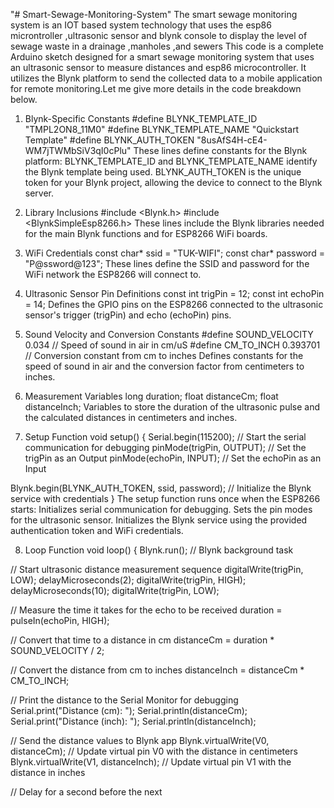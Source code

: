 "# Smart-Sewage-Monitoring-System" 
The smart sewage monitoring system is an IOT based system  technology that uses the esp86 microntroller ,ultrasonic sensor and blynk console to display the level of sewage waste in a drainage ,manholes ,and sewers
This code is a complete Arduino sketch designed for a smart sewage monitoring system that uses an ultrasonic sensor to measure distances and esp86 microcontroller. It utilizes the Blynk platform to send the collected data to a mobile application for remote monitoring.Let me give more details in the code breakdown below.

1. Blynk-Specific Constants
#define BLYNK_TEMPLATE_ID "TMPL2ON8_11M0"
#define BLYNK_TEMPLATE_NAME "Quickstart Template"
#define BLYNK_AUTH_TOKEN "8usAfS4H-cE4-WM7jTWMbSiV3qI0cPlu"
These lines define constants for the Blynk platform:
BLYNK_TEMPLATE_ID and BLYNK_TEMPLATE_NAME identify the Blynk template being used.
BLYNK_AUTH_TOKEN is the unique token for your Blynk project, allowing the device to connect to the Blynk server.

2. Library Inclusions
#include <Blynk.h>
#include <BlynkSimpleEsp8266.h>
These lines include the Blynk libraries needed for the main Blynk functions and for ESP8266 WiFi boards.

3. WiFi Credentials
const char* ssid = "TUK-WIFI";
const char* password = "P@ssword@123";
These lines define the SSID and password for the WiFi network the ESP8266 will connect to.

4. Ultrasonic Sensor Pin Definitions
const int trigPin = 12;
const int echoPin = 14;
Defines the GPIO pins on the ESP8266 connected to the ultrasonic sensor's trigger (trigPin) and echo (echoPin) pins.

5. Sound Velocity and Conversion Constants
#define SOUND_VELOCITY 0.034 // Speed of sound in air in cm/uS
#define CM_TO_INCH 0.393701 // Conversion constant from cm to inches
Defines constants for the speed of sound in air and the conversion factor from centimeters to inches.

6. Measurement Variables
long duration;
float distanceCm;
float distanceInch;
Variables to store the duration of the ultrasonic pulse and the calculated distances in centimeters and inches.

7. Setup Function
void setup() {
  Serial.begin(115200); // Start the serial communication for debugging
  pinMode(trigPin, OUTPUT); // Set the trigPin as an Output
  pinMode(echoPin, INPUT); // Set the echoPin as an Input

  Blynk.begin(BLYNK_AUTH_TOKEN, ssid, password); // Initialize the Blynk service with credentials
}
The setup function runs once when the ESP8266 starts:
Initializes serial communication for debugging.
Sets the pin modes for the ultrasonic sensor.
Initializes the Blynk service using the provided authentication token and WiFi credentials.

8. Loop Function
void loop() {
  Blynk.run(); // Blynk background task

  // Start ultrasonic distance measurement sequence
  digitalWrite(trigPin, LOW);
  delayMicroseconds(2);
  digitalWrite(trigPin, HIGH);
  delayMicroseconds(10);
  digitalWrite(trigPin, LOW);

  // Measure the time it takes for the echo to be received
  duration = pulseIn(echoPin, HIGH);

  // Convert that time to a distance in cm
  distanceCm = duration * SOUND_VELOCITY / 2;

  // Convert the distance from cm to inches
  distanceInch = distanceCm * CM_TO_INCH;

  // Print the distance to the Serial Monitor for debugging
  Serial.print("Distance (cm): ");
  Serial.println(distanceCm);
  Serial.print("Distance (inch): ");
  Serial.println(distanceInch);

  // Send the distance values to Blynk app
  Blynk.virtualWrite(V0, distanceCm); // Update virtual pin V0 with the distance in centimeters
  Blynk.virtualWrite(V1, distanceInch); // Update virtual pin V1 with the distance in inches

  // Delay for a second before the next
